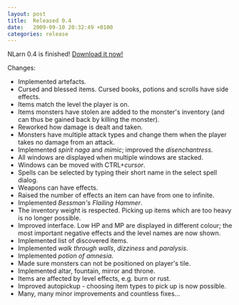 ```yaml
---
layout: post
title:  Released 0.4
date:   2009-09-10 20:32:49 +0100
categories: release
---
```


NLarn 0.4 is finished! [Download it now!](http://sourceforge.net/projects/nlarn/)

Changes:
* Implemented artefacts.
* Cursed and blessed items. Cursed books, potions and scrolls have side effects.
* Items match the level the player is on.
* Items monsters have stolen are added to the monster's inventory (and can thus be gained back by killing the monster).
* Reworked how damage is dealt and taken.
* Monsters have multiple attack types and change them when the player takes no damage from an attack.
* Implemented _spirit naga_ and _mimic_; improved the _disenchantress_.
* All windows are displayed when multiple windows are stacked.
* Windows can be moved with CTRL+_cursor_.
* Spells can be selected by typing their short name in the select spell dialog.
*  Weapons can have effects.
* Raised the number of effects an item can have from one to infinite.
* Implemented _Bessman's Flailing Hammer_.
* The inventory weight is respected. Picking up items which are too heavy is no longer possible.
* Improved interface. Low HP and MP are displayed in different colour; the most important negative effects and the level names are now shown.
* Implemented list of discovered items.
* Implemented _walk through walls_, _dizziness_ and _paralysis_.
* Implemented _potion of amnesia_.
* Made sure monsters can not be positioned on player's tile.
* Implemented altar, fountain, mirror and throne.
* Items are affected by level effects, e.g. burn or rust.
* Improved autopickup - choosing item types to pick up is now possible.
* Many, many minor improvements and countless fixes...
